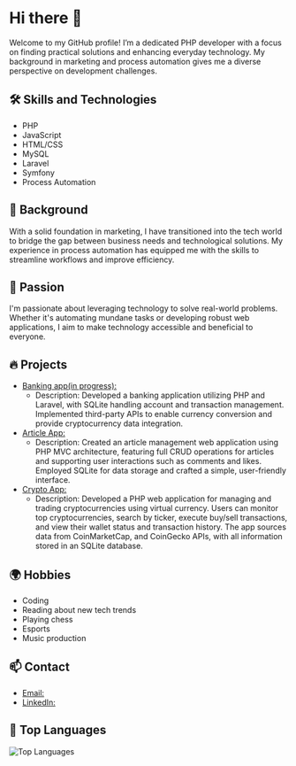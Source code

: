 # Hi there 👋

Welcome to my GitHub profile! I’m a dedicated PHP developer with a focus on finding practical solutions and enhancing everyday technology. My background in marketing and process automation gives me a diverse perspective on development challenges.

## 🛠️ Skills and Technologies
- PHP
- JavaScript
- HTML/CSS
- MySQL
- Laravel
- Symfony
- Process Automation

## 🌟 Background
With a solid foundation in marketing, I have transitioned into the tech world to bridge the gap between business needs and technological solutions. My experience in process automation has equipped me with the skills to streamline workflows and improve efficiency.

## 🚀 Passion
I'm passionate about leveraging technology to solve real-world problems. Whether it's automating mundane tasks or developing robust web applications, I aim to make technology accessible and beneficial to everyone.

## 🔥 Projects
- [Banking app(in progress):](https://example.com)
  - Description: Developed a banking application utilizing PHP and Laravel, with SQLite handling account and transaction management. Implemented third-party APIs to enable currency conversion and provide cryptocurrency data integration.
- [Article App:](https://github.com/reinis40/Article_Manager)
  - Description: Created an article management web application using PHP MVC architecture, featuring full CRUD operations for articles and supporting user interactions such as comments and likes. Employed SQLite for data storage and crafted a simple, user-friendly interface.
- [Crypto App:](https://github.com/reinis40/cryptov5)
  - Description: Developed a PHP web application for managing and trading cryptocurrencies using virtual currency. Users can monitor top cryptocurrencies, search by ticker, execute buy/sell transactions, and view their wallet status and transaction history. The app sources data from CoinMarketCap, and CoinGecko APIs, with all information stored in an SQLite database.

## 🌍 Hobbies
- Coding
- Reading about new tech trends
- Playing chess
- Esports
- Music production

## 📫 Contact
- [Email:](mailto:reinissreinis@gmail.com)
- [LinkedIn:](https://www.linkedin.com/in/reinisozoliņš)

## 💬 Top Languages
![Top Languages](https://github-readme-stats.vercel.app/api/top-langs/?username=your-github-username&layout=compact)
